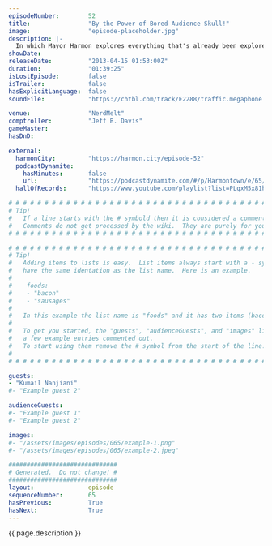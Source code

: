 ```yaml
---
episodeNumber:        52
title:                "By the Power of Bored Audience Skull!"
image:                "episode-placeholder.jpg"
description: |-
  In which Mayor Harmon explores everything that's already been explored about the topics of Road House, Roger Ebert and Skeletor. Plus: Kumail Nanjiani, Drunk Spencer and the final word on nipple size.
showDate:             
releaseDate:          "2013-04-15 01:53:00Z"
duration:             "01:39:25"
isLostEpisode:        false
isTrailer:            false
hasExplicitLanguage:  false
soundFile:            "https://chtbl.com/track/E2288/traffic.megaphone.fm/STA7444258099.mp3?updated=1554500600"

venue:                "NerdMelt"
comptroller:          "Jeff B. Davis"
gameMaster:           
hasDnD:               

external:
  harmonCity:         "https://harmon.city/episode-52"
  podcastDynamite:
    hasMinutes:       false
    url:              "https://podcastdynamite.com/#/p/Harmontown/e/65/52"
  hallOfRecords:      "https://www.youtube.com/playlist?list=PLqxM5x81hNObUvAXKqfuwgPNbUs6IvLXU"

# # # # # # # # # # # # # # # # # # # # # # # # # # # # # # # # # # # # # # # # # # # # #
# Tip!
#   If a line starts with the # symbold then it is considered a comment.
#   Comments do not get processed by the wiki.  They are purely for your information.
# # # # # # # # # # # # # # # # # # # # # # # # # # # # # # # # # # # # # # # # # # # # #

# # # # # # # # # # # # # # # # # # # # # # # # # # # # # # # # # # # # # # # # # # # # #
# Tip!
#   Adding items to lists is easy.  List items always start with a - symbol and have
#   have the same identation as the list name.  Here is an example.
#
#    foods:
#    - "bacon"
#    - "sausages"
#
#   In this example the list name is "foods" and it has two items (bacon, and sausages).
#
#   To get you started, the "guests", "audienceGuests", and "images" lists below have
#   a few example entries commented out.
#   To start using them remove the # symbol from the start of the line.
#
# # # # # # # # # # # # # # # # # # # # # # # # # # # # # # # # # # # # # # # # # # # # #

guests:
- "Kumail Nanjiani"
#- "Example guest 2"

audienceGuests:
#- "Example guest 1"
#- "Example guest 2"

images:
#- "/assets/images/episodes/065/example-1.png"
#- "/assets/images/episodes/065/example-2.jpeg"

##############################
# Generated.  Do not change! #
##############################
layout:               episode
sequenceNumber:       65
hasPrevious:          True
hasNext:              True
---
```


<!-- The episode description will be rendered here -->
{{ page.description }}

<!-- Add your content BELOW here -->
<!-- vvvvvvvvvvvvvvvvvvvvvvvvvvv -->




<!-- ^^^^^^^^^^^^^^^^^^^^^^^^^^^ -->
<!-- Add your content ABOVE here -->

<!-- The episode gallery will be rendered here -->